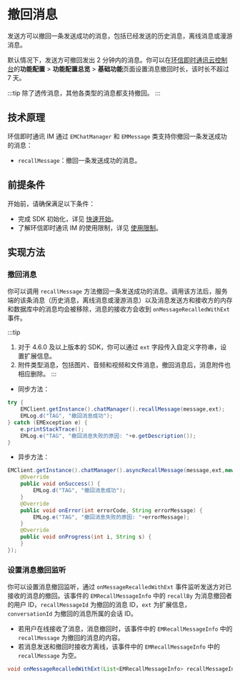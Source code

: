# 撤回消息

<Toc />

发送方可以撤回一条发送成功的消息，包括已经发送的历史消息，离线消息或漫游消息。

默认情况下，发送方可撤回发出 2 分钟内的消息。你可以在[环信即时通讯云控制台](https://console.easemob.com/user/login)的**功能配置** > **功能配置总览** > **基础功能**页面设置消息撤回时长，该时长不超过 7 天。

:::tip
除了透传消息，其他各类型的消息都支持撤回。
:::

## 技术原理

环信即时通讯 IM 通过 `EMChatManager` 和 `EMMessage` 类支持你撤回一条发送成功的消息：

- `recallMessage`：撤回一条发送成功的消息。

## 前提条件

开始前，请确保满足以下条件：

- 完成 SDK 初始化，详见 [快速开始](quickstart.html)。
- 了解环信即时通讯 IM 的使用限制，详见 [使用限制](/product/limitation.html)。

## 实现方法

### 撤回消息

你可以调用 `recallMessage` 方法撤回一条发送成功的消息。调用该方法后，服务端的该条消息（历史消息，离线消息或漫游消息）以及消息发送方和接收方的内存和数据库中的消息均会被移除，消息的接收方会收到 `onMessageRecalledWithExt` 事件。

:::tip
1. 对于 4.6.0 及以上版本的 SDK，你可以通过 `ext` 字段传入自定义字符串，设置扩展信息。
2. 附件类型消息，包括图片、音频和视频和文件消息，撤回消息后，消息附件也相应删除。
:::

- 同步方法：

```Java
try {
    EMClient.getInstance().chatManager().recallMessage(message,ext);
    EMLog.d("TAG", "撤回消息成功");
} catch (EMException e) {
    e.printStackTrace();
    EMLog.e("TAG", "撤回消息失败的原因: "+e.getDescription());
}
```

- 异步方法：

```Java
EMClient.getInstance().chatManager().asyncRecallMessage(message,ext,new CallBack() {
    @Override
    public void onSuccess() {
        EMLog.d("TAG", "撤回消息成功");
    }
    @Override
    public void onError(int errorCode, String errorMessage) {
        EMLog.e("TAG", "撤回消息失败的原因: "+errorMessage);
    }
    @Override
    public void onProgress(int i, String s) {
    }
});
```

### 设置消息撤回监听

你可以设置消息撤回监听，通过 `onMessageRecalledWithExt` 事件监听发送方对已接收的消息的撤回。该事件的 `EMRecallMessageInfo` 中的 `recallBy` 为消息撤回者的用户 ID，`recallMessageId` 为撤回的消息 ID，`ext` 为扩展信息，`conversationId` 为撤回的消息所属的会话 ID。

- 若用户在线接收了消息，消息撤回时，该事件中的 `EMRecallMessageInfo` 中的 `recallMessage` 为撤回的消息的内容。
- 若消息发送和撤回时接收方离线，该事件中的 `EMRecallMessageInfo` 中的 `recallMessage` 为空。

```Java
void onMessageRecalledWithExt(List<EMRecallMessageInfo> recallMessageInfo){}
```




